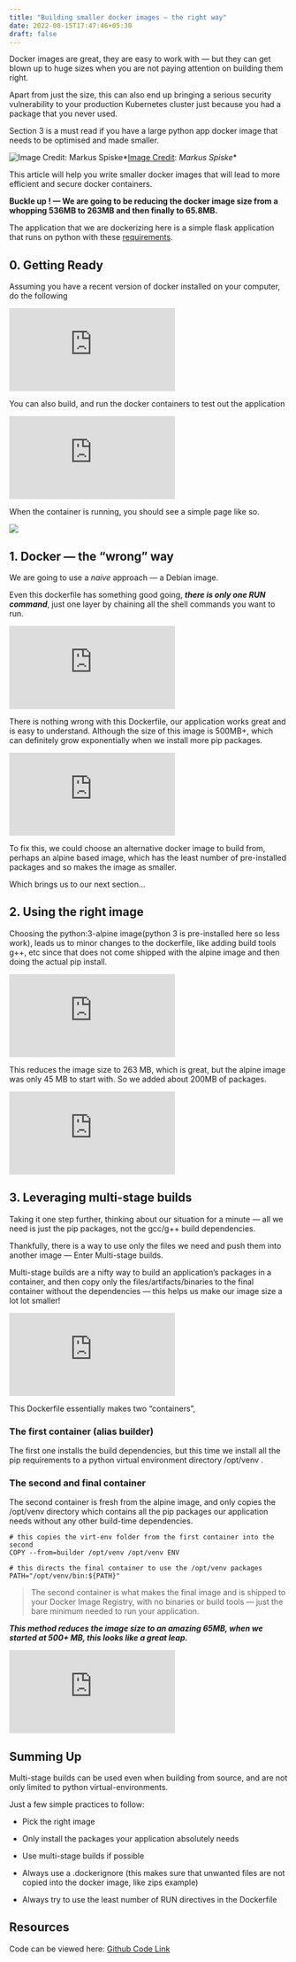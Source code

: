 ```yaml
---
title: "Building smaller docker images — the right way"
date: 2022-08-15T17:47:46+05:30
draft: false
---
```


Docker images are great, they are easy to work with — but they can get blown up to huge sizes when you are not paying attention on building them right.

Apart from just the size, this can also end up bringing a serious security vulnerability to your production Kubernetes cluster just because you had a package that you never used.

Section 3 is a must read if you have a large python app docker image that needs to be optimised and made smaller.

![[Image Credit](https://images.pexels.com/photos/225769/pexels-photo-225769.jpeg?auto=compress&cs=tinysrgb&dpr=2&h=750&w=1260): *Markus Spiske*](https://cdn-images-1.medium.com/max/11520/1*cAx3fzADLYjc8ufALCoQew.jpeg)*[Image Credit](https://images.pexels.com/photos/225769/pexels-photo-225769.jpeg?auto=compress&cs=tinysrgb&dpr=2&h=750&w=1260): *Markus Spiske**

This article will help you write smaller docker images that will lead to more efficient and secure docker containers.

**Buckle up ! — We are going to be reducing the docker image size from a whopping 536MB to 263MB and then finally to 65.8MB.**

The application that we are dockerizing here is a simple flask application that runs on python with these [requirements](https://github.com/sanjayBala/flask-docker-example/blob/master/requirements.txt).

## 0. Getting Ready

Assuming you have a recent version of docker installed on your computer, do the following

<iframe src="https://medium.com/media/4c714e7fb0b59ca0a2d09440e2654c34" frameborder=0></iframe>

You can also build, and run the docker containers to test out the application

<iframe src="https://medium.com/media/ea46a4739cee25ba56b99bc0c3e7fec7" frameborder=0></iframe>

When the container is running, you should see a simple page like so.

![](https://cdn-images-1.medium.com/max/2364/1*OG0r_1WYClfNX57BCAFd5w.png)

## 1. Docker — the “wrong” way

We are going to use a *naive* approach — a Debian image.

Even this dockerfile has something good going, ***there is only one RUN command***, just one layer by chaining all the shell commands you want to run.

<iframe src="https://medium.com/media/9176e4826b02854faf717fc9afb7af84" frameborder=0></iframe>

There is nothing wrong with this Dockerfile, our application works great and is easy to understand. Although the size of this image is 500MB+, which can definitely grow exponentially when we install more pip packages.

<iframe src="https://medium.com/media/bde415179c331ef94bf59760be916d05" frameborder=0></iframe>

To fix this, we could choose an alternative docker image to build from, perhaps an alpine based image, which has the least number of pre-installed packages and so makes the image as smaller.

Which brings us to our next section…

## 2. Using the right image

Choosing the python:3-alpine image(python 3 is pre-installed here so less work), leads us to minor changes to the dockerfile, like adding build tools g++, etc since that does not come shipped with the alpine image and then doing the actual pip install.

<iframe src="https://medium.com/media/f94e60991821627a4fc652d808a21501" frameborder=0></iframe>

This reduces the image size to 263 MB, which is great, but the alpine image was only 45 MB to start with. So we added about 200MB of packages.

<iframe src="https://medium.com/media/a182b216dc19b99d3c6eced52f7b87ec" frameborder=0></iframe>

## 3. Leveraging multi-stage builds

Taking it one step further, thinking about our situation for a minute — all we need is just the pip packages, not the gcc/g++ build dependencies.

Thankfully, there is a way to use only the files we need and push them into another image — Enter Multi-stage builds.

Multi-stage builds are a nifty way to build an application’s packages in a container, and then copy only the files/artifacts/binaries to the final container without the dependencies — this helps us make our image size a lot lot smaller!

<iframe src="https://medium.com/media/5fc264bb8fde4d6199982a6427332cdc" frameborder=0></iframe>

This Dockerfile essentially makes two “containers”,

### The first container (alias builder)
The first one installs the build dependencies, but this time we install all the pip requirements to a python virtual environment directory /opt/venv .

### The second and final container
The second container is fresh from the alpine image, and only copies the /opt/venv directory which contains all the pip packages our application needs without any other build-time dependencies.

    # this copies the virt-env folder from the first container into the second
    COPY --from=builder /opt/venv /opt/venv ENV 

    # this directs the final container to use the /opt/venv packages
    PATH="/opt/venv/bin:${PATH}"
> The second container is what makes the final image and is shipped to your Docker Image Registry, with no binaries or build tools — just the bare minimum needed to run your application.

***This method reduces the image size to an amazing 65MB, when we started at 500+ MB, this looks like a great leap.***

<iframe src="https://medium.com/media/cc14102d9936096d2b13dfa73d7b92ff" frameborder=0></iframe>

## Summing Up

Multi-stage builds can be used even when building from source, and are not only limited to python virtual-environments.

Just a few simple practices to follow:

* Pick the right image

* Only install the packages your application absolutely needs

* Use multi-stage builds if possible

* Always use a .dockerignore (this makes sure that unwanted files are not copied into the docker image, like zips example)

* Always try to use the least number of RUN directives in the Dockerfile

## Resources

Code can be viewed here: [Github Code Link](https://github.com/sanjayBala/flask-docker-example)
